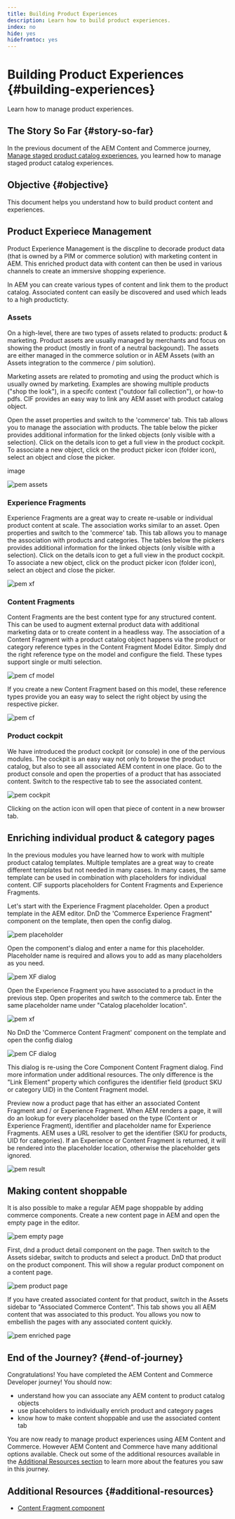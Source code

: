 ```yaml
---
title: Building Product Experiences
description: Learn how to build product experiences.
index: no
hide: yes
hidefromtoc: yes
---
```

# Building Product Experiences {#building-experiences}

Learn how to manage product experiences.

## The Story So Far {#story-so-far}

In the previous document of the AEM Content and Commerce journey, [Manage staged product catalog experiences](staged-catalog), you learned how to manage staged product catalog experiences.

## Objective {#objective}

This document helps you understand how to build product content and experiences.

## Product Experiece Management

Product Experience Management is the discpline to decorade product data (that is owned by a PIM or commerce solution) with marketing content in AEM. This enriched product data with content can then be used in various channels to create an immersive shopping experience.

In AEM you can create various types of content and link them to the product catalog. Associated content can easily be discovered and used which leads to a high producticty.

### Assets

On a high-level, there are two types of assets related to products: product & marketing. Product assets are usually managed by merchants and focus on showing the product (mostly in front of a neutral backgound). The assets are either managed in the commerce solution or in AEM Assets (with an Assets integration to the commerce / pim solution).

Marketing assets are related to promoting and using the product which is usually owned by marketing. Examples are showing multiple products ("shop the look"), in a specifc context ("outdoor fall collection"), or how-to pdfs. CIF provides an easy way to link any AEM asset with product catalog object.

Open the asset properties and switch to the 'commerce' tab. This tab allows you to manage the association with products. The table below the picker provides additional information for the linked objects (only visible with a selection). Click on the details icon to get a full view in the product cockpit. To associate a new object, click on the product picker icon (folder icon), select an object and close the picker.

image

![pem assets](assets/pem-assets.png)

### Experience Fragments

Experience Fragments are a great way to create re-usable or individual product content at scale. The association works similar to an asset. Open properties and switch to the 'commerce' tab. This tab allows you to manage the association with products and categories. The tables below the pickers provides additional information for the linked objects (only visible with a selection). Click on the details icon to get a full view in the product cockpit. To associate a new object, click on the product picker icon (folder icon), select an object and close the picker.

![pem xf](assets/pem-xf.png)

### Content Fragments

Content Fragments are the best content type for any structured content. This can be used to augment external product data with additional marketing data or to create content in a headless way. The association of a Content Fragment with a product catalog object happens via the product or category reference types in the Content Fragment Model Editor. Simply dnd the right reference type on the model and configure the field. These types support single or multi selection.

![pem cf model](assets/pem-cf-model.png)

If you create a new Content Fragment based on this model, these reference types provide you an easy way to select the right object by using the respective picker.

![pem cf](assets/pem-cf.png)

### Product cockpit

We have introduced the product cockpit (or console) in one of the pervious modules. The cockpit is an easy way not only to browse the product catalog, but also to see all associated AEM content in one place. Go to the product console and open the properties of a product that has associated content. Switch to the respective tab to see the associated content.

![pem cockpit](assets/pem-cockpit.png)

Clicking on the action icon will open that piece of content in a new browser tab.

## Enriching individual product & category pages

In the previous modules you have learned how to work with multiple product catalog templates. Multiple templates are a great way to create different templates but not needed in many cases. In many cases, the same template can be used in combination with placeholders for individual content. CIF supports placeholders for Content Fragments and Experience Fragments.

Let's start with the Experience Fragment placeholder. Open a product template in the AEM editor. DnD the 'Commerce Experience Fragment" component on the template, then open the config dialog.

![pem placeholder](assets/pem-placeholder.png)

Open the component's dialog and enter a name for this placeholder. Placeholder name is required and allows you to add as many placeholders as you need.

![pem XF dialog](assets/pem-dialog-xf.png)

Open the Experience Fragment you have associated to a product in the previous step. Open properites and switch to the commerce tab. Enter the same placeholder name under "Catalog placeholder location".

![pem xf](assets/pem-xf.png)

No DnD the 'Commerce Content Fragment' component on the template and open the config dialog

![pem CF dialog](assets/pem-dialog-cf.png)

This dialog is re-using the Core Component Content Fragment dialog. Find more information under additional resources. The only difference is the "Link Element" property which configures the identifier field (product SKU or category UID) in the Content Fragment model.

Preview now a product page that has either an associated Content Fragment and / or Experience Fragment. When AEM renders a page, it will do an lookup for every placeholder based on the type (Content or Experience Fragment), identifier and placeholder name for Experience Fragments. AEM uses a URL resolver to get the identifier (SKU for products, UID for categories). If an Experience or Content Fragment is returned, it will be rendered into the placeholder location, otherwise the placeholder gets ignored.

![pem result](assets/pem-result.png)

## Making content shoppable

It is also possible to make a regular AEM page shoppable by adding commerce components. Create a new content page in AEM and open the empty page in the editor.

![pem empty page](assets/pem-page-empty.png)

First, dnd a product detail component on the page. Then switch to the Assets sidebar, switch to products and select a product. DnD that product on the product component. This will show a regular product component on a content page.

![pem product page](assets/pem-page-product.png)

If you have created associated content for that product, switch in the Assets sidebar to "Associated Commerce Content". This tab shows you all AEM content that was associated to this product. You allows you now to  embellish the  pages with any associated content quickly. 

![pem enriched page](assets/pem-page-enriched.png)

## End of the Journey? {#end-of-journey}

Congratulations! You have completed the AEM Content and Commerce Developer journey! You should now:

* understand how you can associate any AEM content to product catalog objects
* use placeholders to individually enrich product and category pages
* know how to make content shoppable and use the associated content tab

You are now ready to manage product experiences using AEM Content and Commerce. However AEM Content and Commerce have many additional options available. Check out some of the additional resources available in the [Additional Resources section](#additional-resources) to learn more about the features you saw in this journey.

## Additional Resources {#additional-resources}

* [Content Fragment component](https://experienceleague.adobe.com/docs/experience-manager-core-components/using/components/content-fragment-component.html?lang=en)